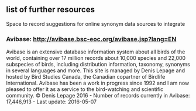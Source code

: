 ## **list of further resources**


Space to record suggestions for online synonym data sources to integrate

### **Avibase:** http://avibase.bsc-eoc.org/avibase.jsp?lang=EN

Avibase is an extensive database information system about all birds of the world, containing over 17 million records about 10,000 species and 22,000 subspecies of birds, including distribution information, taxonomy, synonyms in several languages and more. This site is managed by Denis Lepage and hosted by Bird Studies Canada, the Canadian copartner of Birdlife International. Avibase has been a work in progress since 1992 and I am now pleased to offer it as a service to the bird-watching and scientific community.
  © Denis Lepage 2016 - Number of records currently in Avibase: 17,446,913 - Last update: 2016-05-07
